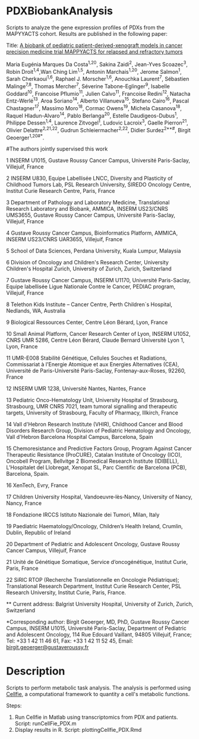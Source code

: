 # PDXBiobankAnalysis
 Scripts to analyze the gene expression profiles of PDXs from the MAPYYACTS cohort. Results are published in the following paper: 

Title: [A biobank of pediatric patient-derived-xenograft models in cancer precision
medicine trial MAPPYACTS for relapsed and refractory tumors](https://www.researchsquare.com/article/rs-2542996/v1)

Maria Eugénia Marques Da Costa<sup>1,20</sup>, Sakina Zaidi<sup>2</sup>, Jean-Yves Scoazec<sup>3</sup>, Robin Droit<sup>1,4</sup>,Wan Ching Lim<sup>1,5</sup>, Antonin Marchais<sup>1,20</sup>, Jerome Salmon<sup>1</sup>, Sarah Cherkaoui<sup>1,6</sup>, Raphael J. Morscher<sup>1,6</sup>, Anouchka Laurent<sup>7</sup>, Sébastien Malinge<sup>7,8</sup>, Thomas Mercher<sup>7</sup>, Séverine Tabone-Eglinger<sup>9</sup>, Isabelle Goddard<sup>10</sup>, Francoise Pflumio<sup>11</sup>, Julien Calvo<sup>11</sup>, Francoise Redini<sup>12</sup>, Natacha Entz-Werlé<sup>13</sup>, Aroa Soriano<sup>14</sup>, Alberto Villanueva<sup>15</sup>, Stefano Cairo<sup>16</sup>, Pascal Chastagner<sup>17</sup>, Massimo Moro<sup>18</sup>, Cormac Owens<sup>19</sup>, Michela Casanova<sup>18</sup>, Raquel Hladun-Alvaro<sup>14</sup>, Pablo Berlanga<sup>20</sup>, Estelle Daudigeos-Dubus<sup>1</sup>, Philippe Dessen<sup>1,4</sup>, Laurence Zitvogel<sup>1</sup>, Ludovic Lacroix<sup>3</sup>, Gaelle Pierron<sup>21</sup>, Olivier Delattre<sup>2,21,22</sup>, Gudrun Schleiermacher<sup>2,22</sup>, Didier Surdez<sup>2**#</sup>, Birgit Geoerger<sup>1,20#*</sup>.

#The authors jointly supervised this work 

1 INSERM U1015, Gustave Roussy Cancer Campus, Université Paris-Saclay, Villejuif, France

2 INSERM U830, Equipe Labellisée LNCC, Diversity and Plasticity of Childhood Tumors Lab, PSL Research University, SIREDO Oncology Centre, Institut Curie Research Centre, Paris, France

3 Department of Pathology and Laboratory Medicine, Translational Research Laboratory and Biobank, AMMICA, INSERM US23/CNRS UMS3655, Gustave Roussy Cancer Campus, Université Paris-Saclay, Villejuif, France

4 Gustave Roussy Cancer Campus, Bioinformatics Platform, AMMICA, INSERM US23/CNRS UAR3655, Villejuif, France

5 School of Data Sciences, Perdana University, Kuala Lumpur, Malaysia

6 Division of Oncology and Children's Research Center, University Children's Hospital Zurich, University of Zurich, Zurich, Switzerland

7 Gustave Roussy Cancer Campus, INSERM U1170, Université Paris-Saclay, Equipe labellisée Ligue Nationale Contre le Cancer, PEDIAC program, Villejuif, France

8 Telethon Kids Institute – Cancer Centre, Perth Children`s Hospital, Nedlands, WA, Australia

9 Biological Ressources Center, Centre Léon Bérard, Lyon, France

10 Small Animal Platform, Cancer Research Center of Lyon, INSERM U1052, CNRS UMR 5286, Centre Léon Bérard, Claude Bernard Université Lyon 1, Lyon, France

11 UMR-E008 Stabilité Génétique, Cellules Souches et Radiations, Commissariat à l'Energie Atomique et aux Energies Alternatives (CEA), Université de Paris-Université
Paris-Saclay, Fontenay-aux-Roses, 92260, France

12 INSERM UMR 1238, Université Nantes, Nantes, France

13 Pediatric Onco-Hematology Unit, University Hospital of Strasbourg, Strasbourg, UMR CNRS 7021, team tumoral signalling and therapeutic targets, University of Strasbourg, Faculty of Pharmacy, Illkirch, France

14 Vall d'Hebron Research Institute (VHIR), Childhood Cancer and Blood Disorders Research Group, Division of Pediatric Hematology and Oncology, Vall d'Hebron Barcelona Hospital Campus, Barcelona, Spain

15 Chemoresistance and Predictive Factors Group, Program Against Cancer Therapeutic Resistance (ProCURE), Catalan Institute of Oncology (ICO), Oncobell Program, Bellvitge 2 Biomedical Research Institute (IDIBELL), L’Hospitalet del Llobregat, Xenopat SL, Parc Cientific de Barcelona (PCB), Barcelona, Spain.

16 XenTech, Evry, France

17 Children University Hospital, Vandoeuvre‐lès‐Nancy, University of Nancy, Nancy, France

18 Fondazione IRCCS Istituto Nazionale dei Tumori, Milan, Italy

19 Paediatric Haematology/Oncology, Children’s Health Ireland, Crumlin, Dublin, Republic of Ireland

20 Department of Pediatric and Adolescent Oncology, Gustave Roussy Cancer Campus, Villejuif, France

21 Unité de Génétique Somatique, Service d’oncogénétique, Institut Curie, Paris, France

22 SiRIC RTOP (Recherche Translationnelle en Oncologie Pédiatrique); Translational Research Department, Institut Curie Research Center, PSL Research University, Institut Curie, Paris, France.

** Current address: Balgrist University Hospital, University of Zurich, Zurich, Switzerland

*Corresponding author: Birgit Geoerger, MD, PhD, Gustave Roussy Cancer Campus, INSERM U1015, Université Paris-Saclay, Department of Pediatric and Adolescent Oncology, 114 Rue Edouard Vaillant, 94805 Villejuif, France; Tel: +33 1 42 11 46 61, Fax: +33 1 42 11 52 45, Email: [birgit.geoerger@gustaveroussy.fr](mailto:birgit.geoerger@gustaveroussy.fr)


# Description
Scripts to perform metabolic task analysis. The analysis is performed using [Cellfie](https://github.com/LewisLabUCSD/CellFie), a computational framework to quantity a cell's metabolic functions. 

Steps:

1. Run Cellfie in Matlab using transcriptomics from PDX and patients. Script: runCellFie_PDX.m
2. Display results in R. Script: plottingCellfie_PDX.Rmd

